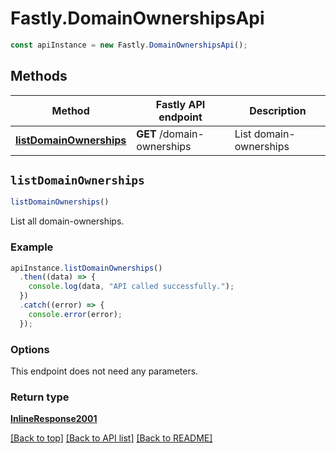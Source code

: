 # Fastly.DomainOwnershipsApi

```javascript
const apiInstance = new Fastly.DomainOwnershipsApi();
```
## Methods

Method | Fastly API endpoint | Description
------------- | ------------- | -------------
[**listDomainOwnerships**](DomainOwnershipsApi.md#listDomainOwnerships) | **GET** /domain-ownerships | List domain-ownerships


## `listDomainOwnerships`

```javascript
listDomainOwnerships()
```

List all domain-ownerships.

### Example

```javascript
apiInstance.listDomainOwnerships()
  .then((data) => {
    console.log(data, "API called successfully.");
  })
  .catch((error) => {
    console.error(error);
  });
```

### Options

This endpoint does not need any parameters.

### Return type

[**InlineResponse2001**](InlineResponse2001.md)


[[Back to top]](#) [[Back to API list]](../../README.md#endpoints)
[[Back to README]](../../README.md)
